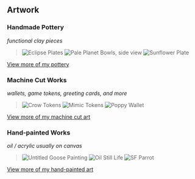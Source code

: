 ## Artwork

### Handmade Pottery
*functional clay pieces*

> ![Eclipse Plates](/media/art/eclipse-plates.jpg)
> ![Pale Planet Bowls, side view](/media/art/pale-planet-bowls-1.jpg)
> ![Sunflower Plate](/media/art/sunflower-plate.jpg)

[View more of my pottery](/portfolio.html)

### Machine Cut Works
*wallets, game tokens, greeting cards, and more*

> ![Crow Tokens](/media/art/crow-tokens.jpg)
> ![Mimic Tokens](/media/art/mimic-tokens.gif) 
> ![Poppy Wallet](/media/art/poppy-wallet.jpg)

[View more of my machine cut art](/portfolio.html#machine)

### Hand-painted Works
*oil / acrylic usually on canvas*

> ![Untitled Goose Painting](media/art/untitled-goose-painting.jpg)
> ![Oil Still Life](media/art/oil-still-life.jpg)
> ![SF Parrot](media/art/sf-parrot.jpg)

[View more of my hand-painted art](/portfolio.html#paint)


